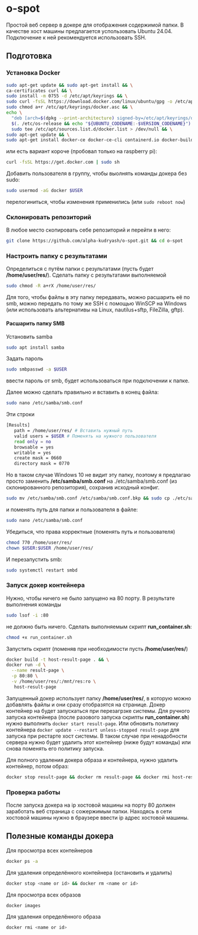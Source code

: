# o-spot
Простой веб сервер в докере для отображения содержимой папки. В качестве хост машины предлагается успользовать Ubuntu 24.04. Подключение к ней рекомендуется использовать SSH.
## Подготовка
### Установка Docker

```bash
sudo apt-get update && sudo apt-get install && \
ca-certificates curl && \
sudo install -m 0755 -d /etc/apt/keyrings && \
sudo curl -fsSL https://download.docker.com/linux/ubuntu/gpg -o /etc/apt/keyrings/docker.asc && \
sudo chmod a+r /etc/apt/keyrings/docker.asc && \
echo \
  "deb [arch=$(dpkg --print-architecture) signed-by=/etc/apt/keyrings/docker.asc] https://download.docker.com/linux/ubuntu \
  $(. /etc/os-release && echo "${UBUNTU_CODENAME:-$VERSION_CODENAME}") stable" | \
  sudo tee /etc/apt/sources.list.d/docker.list > /dev/null && \
sudo apt-get update && \
sudo apt-get install docker-ce docker-ce-cli containerd.io docker-buildx-plugin docker-compose-plugin
```

или есть вариант короче (пробовал только на raspberry pi):

```bash
curl -fsSL https://get.docker.com | sudo sh
```

Добавить пользователя в группу, чтобы выолнять команды докера без sudo:

```bash
sudo usermod -aG docker $USER
```

перелогиниться, чтобы изменения применились (или `sudo reboot now`)
### Склонировать репозиторий
В любое место скопировать себе репозиторий и перейти в него:

```bash
git clone https://github.com/alpha-kudryash/o-spot.git && cd o-spot
```


### Настроить папку с результатами
Определиться с путём папки с результатами (пусть будет **/home/user/res/**). Сделать папку с результатами выполняемой

```bash
sudo chmod -R a+rX /home/user/res/
```

Для того, чтобы файлы в эту папку передавать, можно расшарить её по smb, можно передать по тому же SSH с помощью WinSCP на Windows (или использовать альтернативы на Linux, nautilus+sftp, FileZilla, gftp).

#### Расшарить папку SMB
Установить samba


```bash
sudo apt install samba
```

Задать пароль

```bash
sudo smbpasswd -a $USER
```

ввести пароль от smb, будет использоваться при подключении к папке.

Далее можно сделать правильно и вставить в конец файла:

```bash
sudo nano /etc/samba/smb.conf
```

Эти строки

```bash
[Results]
   path = /home/user/res/ # Вставить нужный путь
   valid users = $USER # Поменять на нужного пользователя
   read only = no
   browsable = yes
   writable = yes
   create mask = 0660
   directory mask = 0770
```

Но в таком случае Windows 10 не видит эту папку, поэтому я предлагаю просто заменить **/etc/samba/smb.conf** на ./etc/samba/smb.conf (из склонированного репозитория), сохранив исходный конфиг.

```bash
sudo mv /etc/samba/smb.conf /etc/samba/smb.conf.bkp && sudo cp ./etc/samba/smb.conf /etc/samba/smb.conf
```

и поменять путь для папки и пользователя в файле:

```bash
sudo nano /etc/samba/smb.conf
```

Убедиться, что права корректные (поменять путь и пользователя)

```bash
chmod 770 /home/user/res/
chown $USER:$USER /home/user/res/
```

И перезапустить smb:

```bash
sudo systemctl restart smbd
```

### Запуск докер контейнера

Нужно, чтобы ничего не было запущено на 80 порту. В результате выполнения команды

```bash
sudo lsof -i :80
```

не должно быть ничего.
Сделать выполняемым скрипт **run_container.sh**:

```bash
chmod +x run_container.sh
```

Запустить скрипт (поменяв при необходимости пусть **/home/user/res/**)
```bash
docker build -t host-result-page . && \
docker run -d \
  --name result-page \
  -p 80:80 \
  -v /home/user/res/:/mnt/res:ro \
   host-result-page
```

Запущенный докер использует папку **/home/user/res/**, в которую можно добавлять файлы и они сразу отобразятся на странице. Докер контейнер на будет запускаться при перезагрзке системы. Для ручного запуска контейнера (после разового запуска скрипты **run_container.sh**) нужно выполнить `docker start result-page`. Или обновить политику контейнера `docker update --restart unless-stopped result-page` для запуска при рестарте хост системы. В таком случае при ненадобности сервера нужно будет удалить этот контейнер (ниже будут команды) или снова поменять его политику запуска.

Для полного удаления докера образа и контейнера, нужно удалить контейнер, потом образ:

```bash
docker stop result-page && docker rm result-page && docker rmi host-result-page
```

### Проверка работы
После запуска докера на ip хостовой машины на порту 80 должен заработать веб страница с сожержимым папки. Находясь в сети хостовой машины нужно в браузере ввести ip адрес хостовой машины.

## Полезные команды докера
Для просмотра всех контейнеров

```bash
docker ps -a
```

Для удаления определённого контейнера (остановить и удалить)

```bash
docker stop <name or id> && docker rm <name or id>
```

Для просмотра всех образов

```bash
docker images
```

Для удаления определённого образа

```bash
docker rmi <name or id>
```
